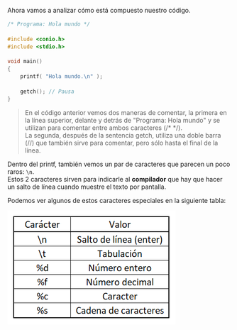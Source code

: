 Ahora vamos a analizar cómo está compuesto nuestro código.

``` c
/* Programa: Hola mundo */

#include <conio.h>
#include <stdio.h>

void main()
{
    printf( "Hola mundo.\n" );

    getch(); // Pausa 
}
```

> En el código anterior vemos dos maneras de comentar, la primera en la línea superior, delante y detrás de "Programa: Hola mundo" y se utilizan para comentar entre ambos caracteres (/* */).<br>La segunda, después de la sentencia getch, utiliza una doble barra (//) que también sirve para comentar, pero sólo hasta el final de la línea.

Dentro del printf, también vemos un par de caracteres que parecen un poco raros: `\n`.<br> Estos 2 caracteres sirven para indicarle al **compilador** que hay que hacer un salto de línea cuando muestre el texto por pantalla.<br>

Podemos ver algunos de estos caracteres especiales en la siguiente tabla:

<img src="https://raw.githubusercontent.com/otto-krause/mumuki-guia-c-introduccion/master/assets/Texto%20formateado_1540500170073.PNG" alt="Texto formateado_1540500170073.PNG" width="auto" height="auto">


